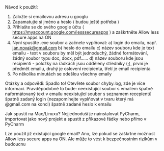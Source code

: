 Návod k použití:
1) Založte si emailovou adresu u googlu
2) Zapamatujte si jméno a heslo ( budou ještě potřeba )
3) Přihlašte se do svého google účtu ( https://myaccount.google.com/lesssecureapps ) a zaškrtněte Allow less secure apps na ON
4) Nyní spustíte .exe soubor a začnete vyplňovat:
	a) login do emailu, např. jan.novak@gmail.com
	b) heslo do emailu
	c) název souboru kde je text emailu - text v souboru by měl být jednoduchý, žádné formátování, žádný soubor typu doc, docx, pdf......
	d) název souboru kde jsou recipienti - položky na řádkách jsou odděleny středníky (;), první je předmět emailu, druhý je oslovení recipienta, třetí je email recipienta
5) Po několika minutách se odešlou všechny emaily

Otázky a odpovědi:
Spadlo to!
Otevřete soubor chyby.log, zde je více informací.
Pravděpodobně to bude:
neexistující soubor s emailem
špatně naformátovaný text v emailu
neexistující soubor s seznamem recepientů
špatně zadaný login (nezapomínejte vyplňovat v tvaru který má @gmail.com na konci)
špatně zadané heslo k emailu

Jak spustit na Mac/Linuxu?
Nejjednoduší je nainstalovat PyCharm, importovat jako nový projekt a spustit z příkazové řádky nebo přímo v PyCharm

Lze použít již existující google email?
Ano, lze pokud se zaškrtne možnost Allow less secure apps na ON. Ale může to vést k bezpečnostním rizikům v budoucnu